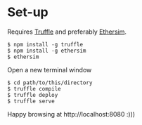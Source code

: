 # Set-up

Requires [Truffle](https://github.com/ConsenSys/truffle) and preferably [Ethersim](https://github.com/iurimatias/EtherSim).
```
$ npm install -g truffle
$ npm install -g ethersim
$ ethersim
```

Open a new terminal window

```
$ cd path/to/this/directory
$ truffle compile
$ truffle deploy
$ truffle serve
```

Happy browsing at http://localhost:8080 :)))
